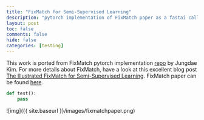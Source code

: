 ```yaml
---
title: "FixMatch for Semi-Supervised Learning"
description: "pytorch implementation of FixMatch paper as a fastai callback"
layout: post
toc: false
comments: false
hide: false
categories: [testing]
---
```


This work is ported from FixMatch pytorch implementation [repo](https://github.com/kekmodel/FixMatch-pytorch) by Jungdae Kim. For more details about FixMatch, have a look at this excellent blog post [The Illustrated FixMatch for Semi-Supervised Learning](https://amitness.com/2020/03/fixmatch-semi-supervised/). FixMatch paper can be found [here](https://arxiv.org/abs/2001.07685).


```python
def test():
    pass
```

![img]({{ site.baseurl }}/images/fixmatchpaper.png)
